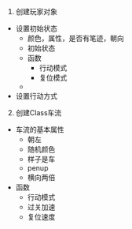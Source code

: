 1. 创建玩家对象

- 设置初始状态
  - 颜色，属性，是否有笔迹，朝向
  - 初始状态
  - 函数
    - 行动模式
    - 复位模式
  - 
- 设置行动方式

2. 创建Class车流
- 车流的基本属性
  - 朝左
  - 随机颜色
  - 样子是车
  - penup
  - 横向两倍
- 函数
  - 行动模式
  - 过关加速
  - 复位速度